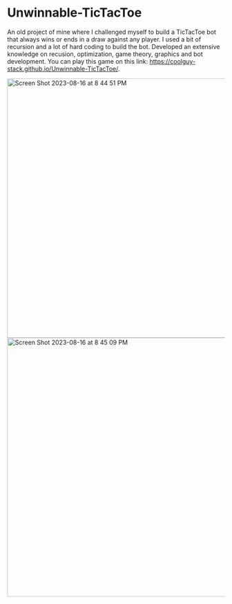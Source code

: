 # Unwinnable-TicTacToe
An old project of mine where I challenged myself to build a TicTacToe bot that always wins or ends in a draw against any player. I used a bit of recursion and a lot of hard coding to build the bot. Developed an extensive knowledge on recusion, optimization, game theory, graphics and 
bot development. You can play this game on this link: https://coolguy-stack.github.io/Unwinnable-TicTacToe/.

<img width="599" alt="Screen Shot 2023-08-16 at 8 44 51 PM" src="https://github.com/coolguy-stack/Unwinnable-TicTacToe/assets/82308286/ece3d9b5-5200-476c-aca9-b94ab21f527c">

<img width="598" alt="Screen Shot 2023-08-16 at 8 45 09 PM" src="https://github.com/coolguy-stack/Unwinnable-TicTacToe/assets/82308286/82683ce7-d184-4fd8-9e9e-86fd3ec31dc7">
